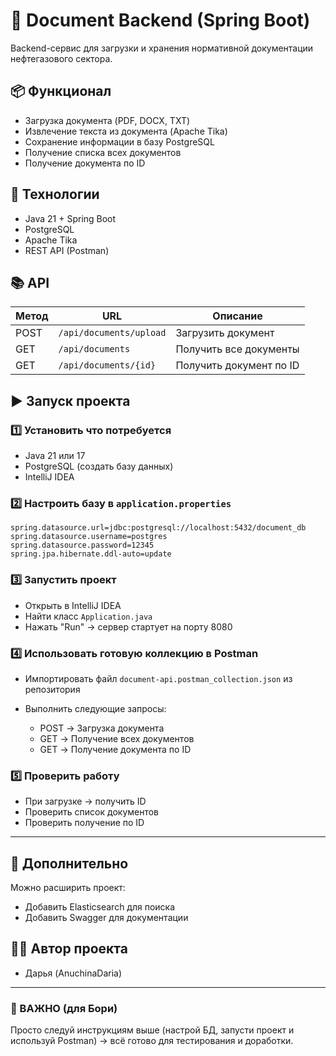 
# 📄 Document Backend (Spring Boot)

Backend-сервис для загрузки и хранения нормативной документации нефтегазового сектора.

## 📦 Функционал

- Загрузка документа (PDF, DOCX, TXT)
- Извлечение текста из документа (Apache Tika)
- Сохранение информации в базу PostgreSQL
- Получение списка всех документов
- Получение документа по ID

## 🚀 Технологии

- Java 21 + Spring Boot
- PostgreSQL
- Apache Tika
- REST API (Postman)

## 📚 API

| Метод | URL | Описание |
|-------|-----|----------|
| POST | `/api/documents/upload` | Загрузить документ |
| GET  | `/api/documents` | Получить все документы |
| GET  | `/api/documents/{id}` | Получить документ по ID |

## ▶️ Запуск проекта

### 1️⃣ Установить что потребуется

- Java 21 или 17
- PostgreSQL (создать базу данных)
- IntelliJ IDEA

### 2️⃣ Настроить базу в `application.properties`

```
spring.datasource.url=jdbc:postgresql://localhost:5432/document_db
spring.datasource.username=postgres
spring.datasource.password=12345
spring.jpa.hibernate.ddl-auto=update
```

### 3️⃣ Запустить проект

- Открыть в IntelliJ IDEA
- Найти класс `Application.java`
- Нажать "Run" → сервер стартует на порту 8080

### 4️⃣ Использовать готовую коллекцию в Postman

- Импортировать файл `document-api.postman_collection.json` из репозитория
- Выполнить следующие запросы:

    - POST → Загрузка документа
    - GET → Получение всех документов
    - GET → Получение документа по ID

### 5️⃣ Проверить работу

- При загрузке → получить ID
- Проверить список документов
- Проверить получение по ID

---

## 📌 Дополнительно

Можно расширить проект:
- Добавить Elasticsearch для поиска
- Добавить Swagger для документации

## 👨‍💻 Автор проекта

- Дарья (AnuchinaDaria)

---

### 📢 ВАЖНО (для Бори)

Просто следуй инструкциям выше (настрой БД, запусти проект и используй Postman) → всё готово для тестирования и доработки.

